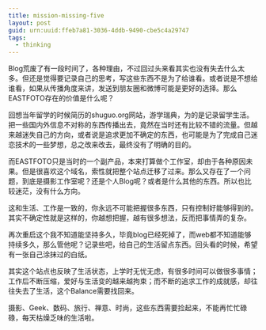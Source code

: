 ```yaml
---
title: mission-missing-five
layout: post
guid: urn:uuid:ffeb7a81-3036-4ddb-9490-cbe5c4a29747
tags:
  - thinking
---
```


Blog荒废了有一段时间了，各种理由，不过回过头来看其实也没有失去什么太多。但还是觉得要记录自己的思考，写这些东西不是为了给谁看。或者说是不想给谁看，如果从传播角度来讲，发送到朋友圈和微博可能是更好的选择。那么EASTFOTO存在的价值是什么呢？

回想当年留学的时候简历的shuguo.org网站，游学瑞典，为的是记录留学生活。把一些国内外信息不对称的东西传播出去，竟然在当时还有比较不错的流量。但越来越迷失自己的方向，或者说是追求更加不确定的东西，也可能是为了完成自己迷恋技术的一些梦想，总之改来改去，最终没有了明确的目的。

而EASTFOTO只是当时的一个副产品，本来打算做个工作室，却由于各种原因未果。但是很喜欢这个域名，索性就把整个站点迁移了过来。那么又存在了一个问题，到底是摄影工作室呢？还是个人Blog呢？或者是什么其他的东西。所以也比较迷茫，没有什么方向。

这和生活、工作是一致的，你永远不可能把握很多东西，只有控制好能够得到的。其实不确定性就是这样的，你越想把握，越有很多想法，反而把事情弄的复杂。

再次重启这个我不知道能坚持多久，毕竟blog已经死掉了，而web都不知道能够持续多久，那么管他呢？记录些吧，给自己的生活留点东西。回头看的时候，希望有一张自己涂抹过的白纸。

其实这个站点也反映了生活状态，上学时无忧无虑，有很多时间可以做很多事情；工作后不断压缩，爱好与生活变的越来越拘束；而不断的追求工作的成就感，却往往失去了生活，这个Balance需要找回来。

摄影、Geek、数码、旅行、禅意、时尚，这些东西需要捡起来，不能再忙忙碌碌，每天枯燥乏味的生活啦。


